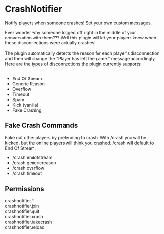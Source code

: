 CrashNotifier
=============
Notify players when someone crashes! Set your own custom messages.<br />

Ever wonder why someone logged off right in the middle of your conversation with them??? Well this plugin will let your players know when these disconnections were actually crashes!
<br /><br />
The plugin automatically detects the reason for each player's disconnection and then will change the "Player has left the game." message accordingly. Here are the types of disconnections the plugin currently supports:
<br /><br />

+ End Of Stream
+ Generic Reason
+ Overflow
+ Timeout
+ Spam
+ Kick (vanilla)
+ Fake Crashing

Fake Crash Commands
-----------
Fake out other players by pretending to crash. With /crash <type> you will be kicked, but the online players will think you crashed. /crash will default to End Of Stream.

+ /crash endofstream
+ /crash genericreason
+ /crash overflow
+ /crash timeout

Permissions
-----------

crashnotifier.*<br />
crashnotifier.join<br />
crashnotifier.quit<br />
crashnotifier.crash<br />
crashnotifier.fakecrash<br />
crashnotifier.reload<br />
